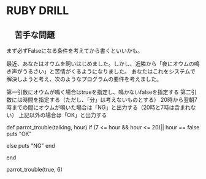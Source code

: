 # RUBY DRILL
## 　苦手な問題
まず必ずFalseになる条件を考えてから書くといいかも。

最近、あなたはオウムを飼いはじめました。しかし、近隣から「夜にオウムの鳴き声がうるさい」と苦情がくるようになりました。
あなたはこれをシステムで解決しようと考え、次のようなプログラムの要件を考えました。

第一引数にオウムが鳴く場合はtrueを指定し、鳴かないfalseを指定する
第二引数には時間を指定する（ただし、「分」は考えないものとする）
20時から翌朝7時までの間にオウムが鳴いた場合は「NG」と出力する（20時と7時は含まれない）
上記以外の場合は「OK」と出力する

def parrot_trouble(talking, hour)
 if (7 <= hour && hour <= 20)|| hour == false
  puts "OK"
  
 else
  puts "NG"
 end

end

parrot_trouble(true, 6)
